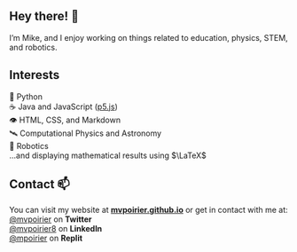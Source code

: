 ## Hey there! 👋
I’m Mike, and I enjoy working on things related to education, physics, STEM, and robotics.

## Interests
🐍 Python  
☕ Java and JavaScript ([p5.js](https://p5js.org/))  
👁️ HTML, CSS, and Markdown  
🛰 Computational Physics and Astronomy  
🤖 Robotics  
...and displaying mathematical results using $\LaTeX$

## Contact 📫  
You can visit my website at **[mvpoirier.github.io](https://mvpoirier.github.io/)** or get in contact with me at:  
[@mvpoirier](https://twitter.com/mvpoirier) on **Twitter**  
[@mvpoirier8](https://www.linkedin.com/in/mvpoirier8) on **LinkedIn**  
[@mpoirier](https://replit.com/@mpoirier) on **Replit**  

<!--
![twitter-fill](https://user-images.githubusercontent.com/1549257/134811442-edc9d4ae-c10e-420d-8324-b64e92946df2.png) 
![linkedin-box-line](https://user-images.githubusercontent.com/1549257/134811482-ae33a090-d2a1-4d18-a3a2-a299faeaf0a0.png) 
![terminal-box-fill](https://user-images.githubusercontent.com/1549257/134811568-ed0fda7b-8f15-4603-955c-86b126ee1e1d.png)
<img src="https://user-images.githubusercontent.com/1549257/133894864-bc8fba9f-deb9-4f64-a648-00cd523dee03.gif" width="100" height="100">  
![doge](https://user-images.githubusercontent.com/1549257/133894864-bc8fba9f-deb9-4f64-a648-00cd523dee03.gif)
-->
